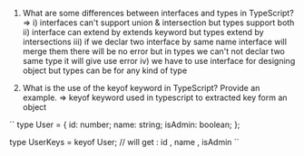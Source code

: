 1. What are some differences between interfaces and types in TypeScript?
 => i) interfaces can't support union & intersection but types support both
    ii) interface can extend by extends keyword but types extend by intersections 
    iii) if we declar two interface by same name interface will merge them there will be no error but in types we can't not declar two same type it will give use error
    iv) we have to use interface for designing object  but types can be for any kind of type 

2. What is the use of the keyof keyword in TypeScript? Provide an example.
=> keyof keyword used in typescript to extracted key form an object

``
type User = {
  id: number;
  name: string;
  isAdmin: boolean;
};

type UserKeys = keyof User;
// will get : id , name , isAdmin
``
